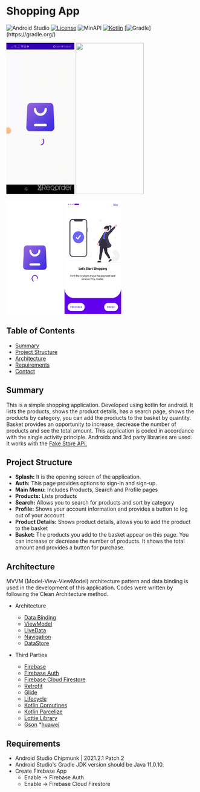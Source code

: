 # Shopping App

![Android Studio](https://img.shields.io/badge/android-studio.svg)
[![License](https://badgen.net/badge/License/Apache/blue/)](https://opensource.org/licenses/MIT)
![MinAPI](https://badgen.net/badge/MinAPI/21/)
[![Kotlin](https://img.shields.io/badge/Kotlin-1.7.20-blue.svg?logo=kotlin)](http://kotlinlang.org)
[![Gradle](https://img.shields.io/badge/gradle-7.3.3-blue.svg?)](https://gradle.org/)

<p align="left">
<img width="180" height="400" src="ShoppingApp/gifs/1.gif">
<img width="180" height="400" src="ShoppingApp/gifs/2.gif">

</p>
<p align="left">
<img width="150" height="300" src="ShoppingApp/images/0.jpg">
<img width="150" height="300" src="ShoppingApp/images/1.jpg">

</p>

## Table of Contents
* [Summary](#summary)
* [Project Structure](#project-structure)
* [Architecture](#architecture)
* [Requirements](#requirements)
* [Contact](#contact)

## Summary
This is a simple shopping application. Developed using kotlin for android. It lists the products, shows the product details, has a search page, shows the products by category, you can add the products to the basket by quantity. Basket provides an opportunity to increase, decrease the number of products and see the total amount. This  application is coded in accordance with the single activity principle. Androidx and 3rd party libraries are used. It works with the [Fake Store API.](https://fakestoreapi.com/)

## Project Structure
* <b>Splash:</b> It is the opening screen of the application.
* <b>Auth:</b> This page provides options to sign-in and sign-up.
* <b>Main Menu:</b> Includes Products, Search and Profile pages
* <b>Products:</b> Lists products
* <b>Search:</b> Allows you to search for products and sort by category
* <b>Profile:</b> Shows your account information and provides a button to log out of your account.
* <b>Product Details:</b> Shows product details, allows you to add the product to the basket
* <b>Basket:</b> The products you add to the basket appear on this page. You can increase or decrease the number of products. It shows the total amount and provides a button for purchase.

## Architecture
MVVM (Model-View-ViewModel) architecture pattern and data binding is used in the development of this application. Codes were written by following the Clean Architecture method.

* Architecture
    * [Data Binding](https://developer.android.com/topic/libraries/data-binding/)
    * [ViewModel](https://developer.android.com/topic/libraries/architecture/viewmodel)
    * [LiveData](https://developer.android.com/topic/libraries/architecture/livedata)
    * [Navigation](https://developer.android.com/guide/navigation)
    * [DataStore](https://developer.android.com/topic/libraries/architecture/datastore)

* Third Parties
    * [Firebase](https://firebase.google.com)
    * [Firebase Auth](https://firebase.google.com/docs/auth)
    * [Firebase Cloud Firestore](https://firebase.google.com/products/firestore)
    * [Retrofit](https://square.github.io/retrofit/)
    * [Glide](https://github.com/bumptech/glide)
    * [Lifecycle](https://developer.android.com/jetpack/androidx/releases/lifecycle)
    * [Kotlin Coroutines](https://developer.android.com/kotlin/coroutines)
    * [Kotlin Parcelize](https://developer.android.com/kotlin/parcelize)
    * [Lottie Library](https://github.com/airbnb/lottie-android)
    * [Gson](https://github.com/google/gson)
    *[huawei](https://developer.huawei.com/consumer/en/codelab/HMSPushKit/index.html#0)
## Requirements
- Android Studio Chipmunk | 2021.2.1 Patch 2
- Android Studio's Gradle JDK version should be Java 11.0.10.
- Create Firebase App
    - Enable -> Firebase Auth
    - Enable -> Firebase Cloud Firestore

